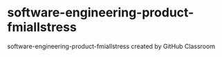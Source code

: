 # software-engineering-product-fmiallstress
software-engineering-product-fmiallstress created by GitHub Classroom

